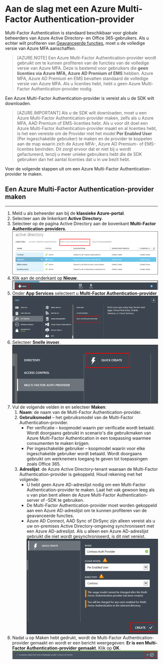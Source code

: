 <properties
    pageTitle="Aan de slag met Microsoft Azure Multi-Factor Auth Provider"
    description="Informatie over het maken van een Azure Multi-Factor Authentication-provider."
    services="multi-factor-authentication"
    documentationCenter=""
    authors="kgremban"
    manager="femila"
    editor="curtand"/>

<tags
    ms.service="multi-factor-authentication"
    ms.workload="identity"
    ms.tgt_pltfrm="na"
    ms.devlang="na"
    ms.topic="get-started-article"
    ms.date="08/04/2016"
    ms.author="kgremban"/>




# Aan de slag met een Azure Multi-Factor Authentication-provider
Multi-Factor Authentication is standaard beschikbaar voor globale beheerders van Azure Active Directory- en Office 365-gebruikers. Als u echter wilt profiteren van [Geavanceerde functies](multi-factor-authentication-whats-next.md), moet u de volledige versie van Azure MFA aanschaffen.

> [AZURE.NOTE]  Een Azure Multi-Factor Authentication-provider wordt gebruikt om te kunnen profiteren van de functies van de volledige versie van Azure MFA. Deze is bestemd voor gebruikers die **geen licenties via Azure MFA, Azure AD Premium of EMS** hebben.  Azure MFA, Azure AD Premium en EMS bevatten standaard de volledige versie van Azure MFA.  Als u licenties hebt, hebt u geen Azure Multi-Factor Authentication-provider nodig.

Een Azure Multi-Factor Authentication-provider is vereist als u de SDK wilt downloaden.

> [AZURE.IMPORTANT]  Als u de SDK wilt downloaden, moet u een Azure Multi-Factor Authentication-provider maken, zelfs als u Azure MFA, AAD Premium of EMS-licenties hebt.  Als u voor dit doel een Azure Multi-Factor Authentication-provider maakt en al licenties hebt, is het een vereiste om de Provider met het model **Per Enabled User** (Per ingeschakelde gebruiker) te maken en de provider te koppelen aan de map waarin zich de Azure MFA-, Azure AD Premium- of EMS-licenties bevinden.  Dit zorgt ervoor dat er niet bij u wordt gefactureerd, tenzij u meer unieke gebruikers hebt die de SDK gebruiken dan het aantal licenties dat u in uw bezit hebt.

Voer de volgende stappen uit om een Azure Multi-Factor Authentication-provider te maken.

## Een Azure Multi-Factor Authentication-provider maken
--------------------------------------------------------------------------------

1. Meld u als beheerder aan bij de **klassieke Azure-portal**.
2. Selecteer aan de linkerkant **Active Directory**.
3. Selecteer op de pagina Active Directory aan de bovenkant **Multi-Factor Authentication-providers**.
![Een MFA-provider maken](./media/multi-factor-authentication-get-started-auth-provider/authprovider1.png)
4. Klik aan de onderkant op **Nieuw**.
![Een MFA-provider maken](./media/multi-factor-authentication-get-started-auth-provider/authprovider2.png)
5. Onder **App Services** selecteert u **Multi-Factor Authentication-provider**
![Een MFA-provider maken](./media/multi-factor-authentication-get-started-auth-provider/authprovider3.png)
6. Selecteer **Snelle invoer**.
![Een MFA-provider maken](./media/multi-factor-authentication-get-started-auth-provider/authprovider4.png)
5. Vul de volgende velden in en selecteer **Maken**:
    1. **Naam**: de naam van de Multi-Factor Authentication-provider.
    2. **Gebruiksmodel** – het gebruiksmodel van de Multi-Factor Authentication-provider.
        - Per verificatie – koopmodel waarin per verificatie wordt betaald. Wordt doorgaans gebruikt in scenario's die gebruikmaken van Azure Multi-Factor Authentication in een toepassing waarmee consumenten te maken krijgen.
        - Per ingeschakelde gebruiker – koopmodel waarin voor elke ingeschakelde gebruiker wordt betaald. Wordt doorgaans gebruikt om werknemers toegang te geven tot toepassingen zoals Office 365.
    2. **Adreslijst**: de Azure Active Directory-tenant waaraan de Multi-Factor Authentication-provider is gekoppeld. Houd rekening met het volgende:
        - U hebt geen Azure AD-adreslijst nodig om een Multi-Factor Authentication-provider te maken.  Laat het vak gewoon leeg als u van plan bent alleen de Azure Multi-Factor Authentication-server of -SDK te gebruiken.
        - De Multi-Factor Authentication-provider moet worden gekoppeld aan een Azure AD-adreslijst om te kunnen profiteren van de geavanceerde functies.
        - Azure AD Connect, AAD Sync of DirSync zijn alleen vereist als u uw on-premises Active Directory-omgeving synchroniseert met een Azure AD-adreslijst.  Als u alleen een Azure AD-adreslijst gebruikt die niet wordt gesynchroniseerd, is dit niet vereist.
![Een MFA-provider maken](./media/multi-factor-authentication-get-started-auth-provider/authprovider5.png)
5. Nadat u op Maken hebt gedrukt, wordt de Multi-Factor Authentication-provider gemaakt en wordt er een bericht weergegeven: **Er is een Multi-Factor Authentication-provider gemaakt**. Klik op **OK**.
![Een MFA-provider maken](./media/multi-factor-authentication-get-started-auth-provider/authprovider6.png)



<!--HONumber=Sep16_HO3-->


